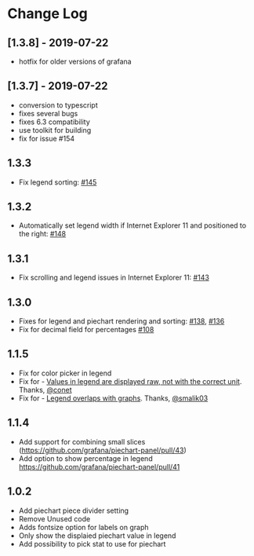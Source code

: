 # Change Log

## [1.3.8] - 2019-07-22

- hotfix for older versions of grafana

## [1.3.7] - 2019-07-22

- conversion to typescript
- fixes several bugs
- fixes 6.3 compatibility
- use toolkit for building
- fix for issue #154

## 1.3.3

* Fix legend sorting: [#145](https://github.com/grafana/piechart-panel/issues/145)

## 1.3.2

* Automatically set legend width if Internet Explorer 11 and positioned to the right: [#148](https://github.com/grafana/piechart-panel/issues/148)

## 1.3.1

* Fix scrolling and legend issues in Internet Explorer 11: [#143](https://github.com/grafana/piechart-panel/issues/143)

## 1.3.0

* Fixes for legend and piechart rendering and sorting: [#138](https://github.com/grafana/piechart-panel/pull/138), [#136](https://github.com/grafana/piechart-panel/pull/136)
* Fix for decimal field for percentages [#108](https://github.com/grafana/piechart-panel/pull/108)

## 1.1.5

* Fix for color picker in legend
* Fix for - [Values in legend are displayed raw, not with the correct unit](https://github.com/grafana/piechart-panel/issues/51). Thanks, [@conet](https://github.com/conet)
* Fix for - [Legend overlaps with graphs](https://github.com/grafana/piechart-panel/issues/34). Thanks, [@smalik03](https://github.com/smalik03)

## 1.1.4
* Add support for combining small slices (https://github.com/grafana/piechart-panel/pull/43)
* Add option to show percentage in legend https://github.com/grafana/piechart-panel/pull/41

## 1.0.2

* Add piechart piece divider setting
* Remove Unused code
* Adds fontsize option for labels on graph
* Only show the displaied piechart value in legend
* Add possibility to pick stat to use for piechart
